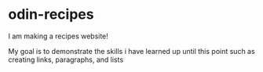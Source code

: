 # odin-recipes
I am making a recipes website!

My goal is to demonstrate the skills i have learned up until this point such as creating links, paragraphs, and lists